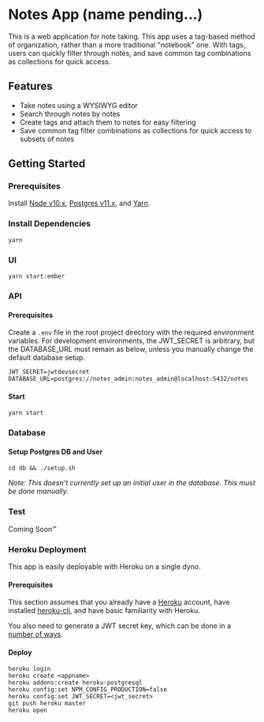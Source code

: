 # Notes App (name pending...)

This is a web application for note taking. This app uses a tag-based method of organization,
rather than a more traditional "notebook" one. With tags, users can quickly filter through notes,
and save common tag combinations as collections for quick access.

## Features
* Take notes using a WYSIWYG editor
* Search through notes by notes
* Create tags and attach them to notes for easy filtering
* Save common tag filter combinations as collections for quick access to subsets of notes

## Getting Started
### Prerequisites
Install [Node v10.x](https://nodejs.org/en/), [Postgres v11.x](https://www.postgresql.org/), and [Yarn](https://yarnpkg.com/).

### Install Dependencies
```
yarn
```

### UI
```
yarn start:ember
```

### API
#### Prerequisites
Create a `.env` file in the root project directory with the required environment variables. For development environments,
the JWT_SECRET is arbitrary, but the DATABASE_URL must remain as below, unless you manually change the default database setup.
```
JWT_SECRET=jwtdevsecret
DATABASE_URL=postgres://notes_admin:notes_admin@localhost:5432/notes
```

#### Start
```
yarn start
```

### Database
#### Setup Postgres DB and User
```
cd db && ./setup.sh
```

*Note: This doesn't currently set up an initial user in the database. This must be done manually.*

### Test
Coming Soon™

### Heroku Deployment
This app is easily deployable with Heroku on a single dyno.

#### Prerequisites
This section assumes that you already have a [Heroku](https://www.heroku.com/) account,
have installed [heroku-cli](https://devcenter.heroku.com/articles/heroku-cli),
and have basic familiarity with Heroku.

You also need to generate a JWT secret key, which can be done in a [number of ways](https://www.google.com/search?q=generate+jwt+secret).

#### Deploy
```
heroku login
heroku create <appname>
heroku addons:create heroku-postgresql
heroku config:set NPM_CONFIG_PRODUCTION=false
heroku config:set JWT_SECRET=<jwt_secret>
git push heroku master
heroku open
```


